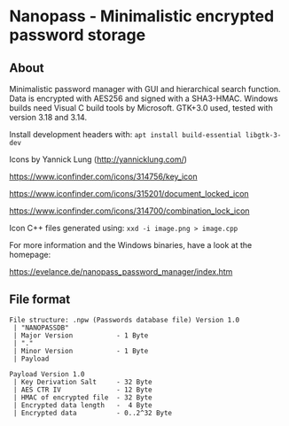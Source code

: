 # Nanopass -  Minimalistic encrypted password storage

## About

Minimalistic password manager with GUI and hierarchical search function.
Data is encrypted with AES256 and signed with a SHA3-HMAC.
Windows builds need Visual C build tools by Microsoft.
GTK+3.0 used, tested with version 3.18 and 3.14.

Install development headers with: `apt install build-essential libgtk-3-dev`

Icons by Yannick Lung (http://yannicklung.com/)

https://www.iconfinder.com/icons/314756/key_icon

https://www.iconfinder.com/icons/315201/document_locked_icon

https://www.iconfinder.com/icons/314700/combination_lock_icon

Icon C++ files generated using: `xxd -i image.png > image.cpp`

For more information and the Windows binaries, have a look at the homepage:

https://evelance.de/nanopass_password_manager/index.htm

## File format

```
File structure: .npw (Passwords database file) Version 1.0
 | "NANOPASSDB"
 | Major Version           - 1 Byte
 | "."
 | Minor Version           - 1 Byte
 | Payload

Payload Version 1.0
 | Key Derivation Salt     - 32 Byte
 | AES CTR IV              - 12 Byte
 | HMAC of encrypted file  - 32 Byte
 | Encrypted data length   -  4 Byte
 | Encrypted data          - 0..2^32 Byte
```
